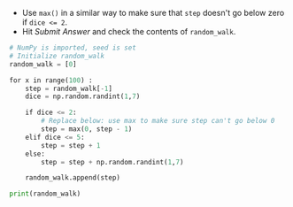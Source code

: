 - Use `max()` in a similar way to make sure that `step` doesn't go below zero if `dice <= 2`.
- Hit _Submit Answer_ and check the contents of `random_walk`.
```Python
# NumPy is imported, seed is set
# Initialize random_walk
random_walk = [0]

for x in range(100) :
    step = random_walk[-1]
    dice = np.random.randint(1,7)

    if dice <= 2:
        # Replace below: use max to make sure step can't go below 0
        step = max(0, step - 1)
    elif dice <= 5:
        step = step + 1
    else:
        step = step + np.random.randint(1,7)

    random_walk.append(step)

print(random_walk)
```